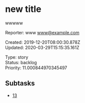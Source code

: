 # new title

wwwww

Reporter: www <www@example.com>  

Created: 2019-12-20T08:00:30.878Z  
Updated: 2020-03-29T15:15:35.161Z

Type: story  
Status: backlog  
Priority: 11.000844970345497

## Subtasks
- [13](13.md "no reporter")
